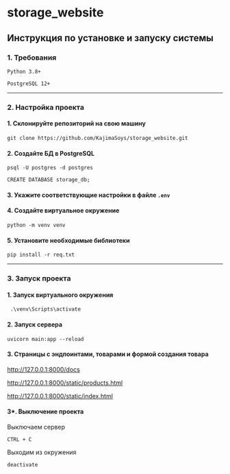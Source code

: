 # storage_website


## Инструкция по установке и запуску системы
### 1. Требования
```Python 3.8+```

```PostgreSQL 12+```

___
### 2. Настройка проекта
#### 1. Склонируйте репозиторий на свою машину
```shell
git clone https://github.com/KajimaSoys/storage_website.git
```
#### 2. Создайте БД в PostgreSQL
```shell
psql -U postgres -d postgres
```

```postgres-psql
CREATE DATABASE storage_db;
```

#### 3. Укажите соответствующие настройки в файле ```.env```
#### 4. Создайте виртуальное окружение
```shell
python -m venv venv
```
#### 5. Установите необходимые библиотеки
```shell
pip install -r req.txt
```
___
### 3. Запуск проекта
#### 1. Запуск виртуального окружения
```shell
 .\venv\Scripts\activate
```
#### 2. Запуск сервера
```shell
uvicorn main:app --reload
```
#### 3. Страницы с эндпоинтами, товарами и формой создания товара

http://127.0.0.1:8000/docs

http://127.0.0.1:8000/static/products.html

http://127.0.0.1:8000/static/index.html

#### 3*. Выключение проекта
Выключаем сервер
```shell
CTRL + C
```
Выходим из окружения
```shell
deactivate
```
